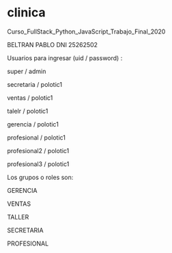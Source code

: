 # clinica
Curso_FullStack_Python_JavaScript_Trabajo_Final_2020

BELTRAN PABLO DNI 25262502

Usuarios para ingresar (uid / password) :

super / admin

secretaria / polotic1

ventas / polotic1

talelr / polotic1

gerencia / polotic1

profesional / polotic1

profesional2 / polotic1

profesional3 / polotic1

Los grupos o roles son:

GERENCIA

VENTAS

TALLER

SECRETARIA

PROFESIONAL
